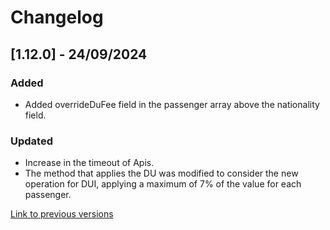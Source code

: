 # Changelog

## [1.12.0] - 24/09/2024

### Added
- Added overrideDuFee field in the passenger array above the nationality field.

### Updated
- Increase in the timeout of Apis.
- The method that applies the DU was modified to consider the new operation for DUI, applying a maximum of 7% of the value for each passenger.

[Link to previous versions](/docs/en-us/change-log/readme.history.md)

